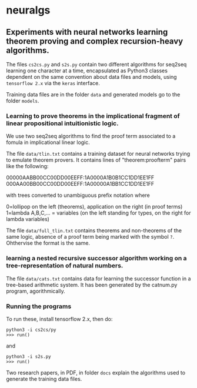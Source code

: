 # neuralgs

## Experiments with neural networks learning theorem proving and complex recursion-heavy algorithms. 

The files ```cs2cs.py``` and ```s2s.py``` contain two different algorithms for seq2seq learning one character at a time, encapsulated as Python3 classes dependent on the same convention about data files and models, using ```tensorflow 2.x``` via the ```keras``` interface.

Training data files are in the folder ```data``` and generated models go to the folder ```models```.

### Learning to prove theorems in the implicational fragment of linear propositional intuitionistic logic.

We use two  seq2seq algorithms to  find the proof term  associated to a fomula in implicational linear logic.


The file ```data/tlin.txt``` contains a training dataset for neural networks trying to emulate theorem provers. It contains lines of "theorem:proofterm" pairs like the following:

00000AABB00CC00DD00EEFF:1A0000A1B0B1CC1DD1EE1FF
000AA00BB00CC00DD00EEFF:1A00000A1BB1CC1DD1EE1FF

with trees converted to unambiguous prefix notation where

0=lollipop on the left (theorems), application on the right (in proof terms)
1=lambda
A,B,C,... = variables (on the left standing for types, on the right for lambda variables)



The file ```data/full_tlin.txt``` contains theorems and non-theorems of the same logic, absence of a proof term being marked with the symbol ```?```. Ohthervise the format is the same.


### learning a nested recursive successor algorithm working on a tree-representation of natural numbers.
 
The file ```data/cats.txt``` contains data for learning the successor function in a tree-based arithmetic system. It has been generated by the catnum.py program, agorithmically.

### Running the programs

To run these, install tensorflow 2.x, then do:

```
python3 -i cs2cs/py
>>> run()
```
and

```
python3 -i s2s.py
>>> run()
```

Two research papers, in PDF, in folder ```docs``` explain the algorithms used to generate the training data files.


